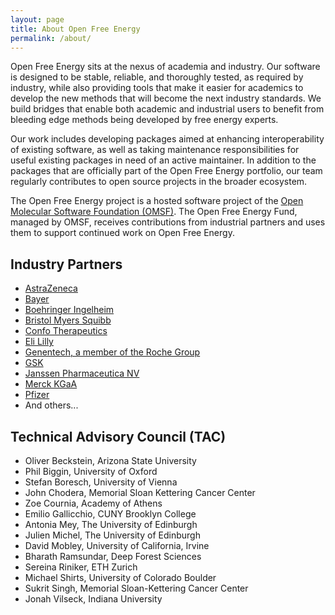 ```yaml
---
layout: page
title: About Open Free Energy
permalink: /about/
---
```


Open Free Energy sits at the nexus of academia and industry.
Our software is designed to be stable, reliable, and thoroughly tested, as
required by industry, while also providing tools that make it easier for
academics to develop the new methods that will become the next industry
standards. We build bridges that enable both academic and industrial users to
benefit from bleeding edge methods being developed by free energy experts.

Our work includes developing packages aimed at enhancing interoperability of
existing software, as well as taking maintenance responsibilities for useful
existing packages in need of an active maintainer. In addition to the packages
that are officially part of the Open Free Energy portfolio, our team regularly
contributes to open source projects in the broader ecosystem.

The Open Free Energy project is a hosted software project of the [Open Molecular
Software Foundation (OMSF)](https://omsf.io/).
The Open Free Energy Fund, managed by OMSF, receives contributions from industrial partners and uses them to support continued work on Open Free Energy.

## Industry Partners

- [AstraZeneca](https://www.astrazeneca.com/)
- [Bayer](https://www.bayer.com/en/)
- [Boehringer Ingelheim](https://www.boehringer-ingelheim.com)
- [Bristol Myers Squibb](https://www.bms.com/)
- [Confo Therapeutics](https://www.confotherapeutics.com/)
- [Eli Lilly](https://www.lilly.com/)
- [Genentech, a member of the Roche Group](https://www.gene.com/)
- [GSK](https://www.gsk.com/en-gb/)
- [Janssen Pharmaceutica NV](https://www.janssen.com/)
- [Merck KGaA](https://www.merckgroup.com/en)
- [Pfizer](https://www.pfizer.com/)
- And others...


## Technical Advisory Council (TAC)
- Oliver Beckstein, Arizona State University
- Phil Biggin, University of Oxford
- Stefan Boresch, University of Vienna
- John Chodera, Memorial Sloan Kettering Cancer Center
- Zoe Cournia, Academy of Athens
- Emilio Gallicchio, CUNY Brooklyn College
- Antonia Mey, The University of Edinburgh
- Julien Michel, The University of Edinburgh
- David Mobley, University of California, Irvine
- Bharath Ramsundar, Deep Forest Sciences
- Sereina Riniker, ETH Zurich
- Michael Shirts, University of Colorado Boulder
- Sukrit Singh, Memorial Sloan-Kettering Cancer Center
- Jonah Vilseck, Indiana University
